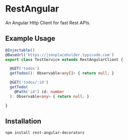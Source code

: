 # RestAngular
An Angular Http Client for fast Rest APIs.

## Example Usage

```ts
@Injectable()
@BaseUrl('https://jsonplaceholder.typicode.com')
export class TestService extends RestAngularClient {

  @GET('todos')
  getTodos(): Observable<any[]> { return null; }

  @GET('todos/:id')
  getTodo(
    @Path('id') id: number
  ): Observable<any> { return null; }

}
```

## Installation

```
npm install rest-angular-decorators
```
